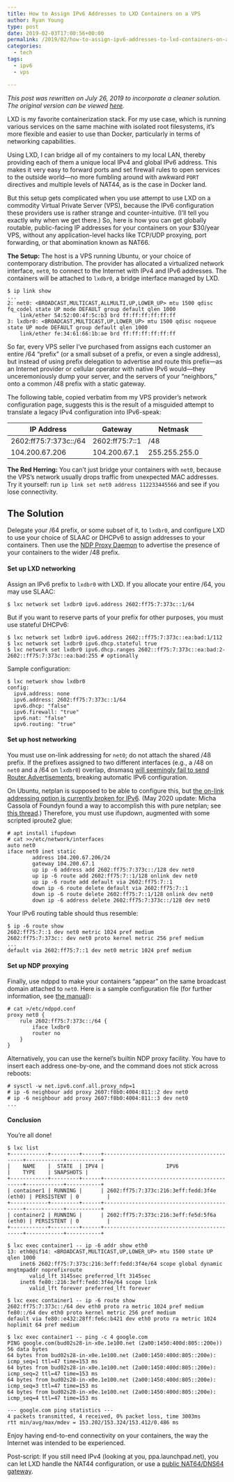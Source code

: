 ```yaml
---
title: How to Assign IPv6 Addresses to LXD Containers on a VPS
author: Ryan Young
type: post
date: 2019-02-03T17:00:56+00:00
permalink: /2019/02/how-to-assign-ipv6-addresses-to-lxd-containers-on-a-vps/
categories:
  - tech
tags:
  - ipv6
  - vps

---
```

_This post was rewritten on July 26, 2019 to incorporate a cleaner solution. The original version can be viewed [here](https://web.archive.org/web/20190727025117//2019/02/how-to-assign-ipv6-addresses-to-lxd-containers-on-a-vps/)._

LXD is my favorite containerization stack. For my use case, which is running various services on the same machine with isolated root filesystems, it&#8217;s more flexible and easier to use than Docker, particularly in terms of networking capabilities.

Using LXD, I can bridge all of my containers to my local LAN, thereby providing each of them a unique local IPv4 and global IPv6 address. This makes it very easy to forward ports and set firewall rules to open services to the outside world—no more fumbling around with awkward `PORT` directives and multiple levels of NAT44, as is the case in Docker land.

But this setup gets complicated when you use attempt to use LXD on a commodity Virtual Private Server (VPS), because the IPv6 configuration these providers use is rather strange and counter-intuitive. (I&#8217;ll tell you exactly why when we get there.) So, here is how you can get globally routable, public-facing IP addresses for your containers on your $30/year VPS, without any application-level hacks like TCP/UDP proxying, port forwarding, or that abomination known as NAT66.

**The Setup:** The host is a VPS running Ubuntu, or your choice of contemporary distribution. The provider has allocated a virtualized network interface, `net0`, to connect to the Internet with IPv4 and IPv6 addresses. The containers will be attached to `lxdbr0`, a bridge interface managed by LXD.

<pre class="wp-block-code"><code>$ ip link show
...
2: net0: &lt;BROADCAST,MULTICAST,ALLMULTI,UP,LOWER_UP> mtu 1500 qdisc fq_codel state UP mode DEFAULT group default qlen 1000
    link/ether 54:52:00:4f:5c:b3 brd ff:ff:ff:ff:ff:ff
3: lxdbr0: &lt;BROADCAST,MULTICAST,UP,LOWER_UP> mtu 1500 qdisc noqueue state UP mode DEFAULT group default qlen 1000
    link/ether fe:34:61:66:1b:ae brd ff:ff:ff:ff:ff:ff</code></pre>

So far, every VPS seller I&#8217;ve purchased from assigns each customer an entire /64 &#8220;prefix&#8221; (or a small subset of a prefix, or even a single address), but instead of using prefix delegation to advertise and route this prefix—as an Internet provider or cellular operator with native IPv6 would—they unceremoniously dump your server, and the servers of your &#8220;neighbors,&#8221; onto a common /48 prefix with a static gateway.

The following table, copied verbatim from my VPS provider&#8217;s network configuration page, suggests this is the result of a misguided attempt to translate a legacy IPv4 configuration into IPv6-speak:

IP Address           |Gateway       |Netmask
---------------------|--------------|-------------
2602:ff75:7:373c::/64|2602:ff75:7::1|/48
104.200.67.206       |104.200.67.1  |255.255.255.0

**The Red Herring:** You can&#8217;t just bridge your containers with `net0`, because the VPS&#8217;s network usually drops traffic from unexpected MAC addresses. Try it yourself: run `ip link set net0 address 112233445566` and see if you lose connectivity.

## The Solution

Delegate your /64 prefix, or some subset of it, to `lxdbr0`, and configure LXD to use your choice of SLAAC or DHCPv6 to assign addresses to your containers. Then use the [NDP Proxy Daemon](https://github.com/DanielAdolfsson/ndppd) to advertise the presence of your containers to the wider /48 prefix.

#### Set up LXD networking

Assign an IPv6 prefix to `lxdbr0` with LXD. If you allocate your entire /64, you may use SLAAC:

<pre class="wp-block-code"><code>$ lxc network set lxdbr0 ipv6.address 2602:ff75:7:373c::1/64</code></pre>

But if you want to reserve parts of your prefix for other purposes, you must use stateful DHCPv6:

<pre class="wp-block-code"><code>$ lxc network set lxdbr0 ipv6.address 2602::ff75:7:373c::ea:bad:1/112
$ lxc network set lxdbr0 ipv6.dhcp.stateful true
$ lxc network set lxdbr0 ipv6.dhcp.ranges 2602::ff75:7:373c::ea:bad:2-2602::ff75:7:373c::ea:bad:255 # optionally</code></pre>

Sample configuration:

<pre class="wp-block-code"><code>$ lxc network show lxdbr0
config:
  ipv4.address: none
  ipv6.address: 2602:ff75:7:373c::1/64
  ipv6.dhcp: "false"
  ipv6.firewall: "true"
  ipv6.nat: "false"
  ipv6.routing: "true"</code></pre>

#### Set up host networking

You must use on-link addressing for `net0`; do not attach the shared /48 prefix. If the prefixes assigned to two different interfaces (e.g., a /48 on `net0` and a /64 on `lxdbr0`) overlap, dnsmasq [will seemingly fail to send Router Advertisements](https://discuss.linuxcontainers.org/t/ipv6-configuration-times-out/5146), breaking automatic IPv6 configuration.

On Ubuntu, netplan is supposed to be able to configure this, but [the on-link addressing option is currently broken for IPv6](https://bugs.launchpad.net/ubuntu/+source/netplan.io/+bug/1785493). (May 2020 update: Micha Cassola of Foundyn found a way to accomplish this with pure netplan; see <a rel="noreferrer noopener" href="https://discuss.linuxcontainers.org/t/getting-universally-routable-ipv6-addresses-for-your-linux-containers-on-ubuntu-18-04-with-lxd-4-0-on-a-vps/7322" target="_blank">this thread</a>.) Therefore, you must use ifupdown, augmented with some scripted iproute2 glue:

<pre class="wp-block-code"><code># apt install ifupdown
# cat >>/etc/network/interfaces
auto net0
iface net0 inet static
        address 104.200.67.206/24
        gateway 104.200.67.1
        up ip -6 address add 2602:ff75:7:373c::/128 dev net0
        up ip -6 route add 2602:ff75:7::1/128 onlink dev net0
        up ip -6 route add default via 2602:ff75:7::1
        down ip -6 route delete default via 2602:ff75:7::1
        down ip -6 route delete 2602:ff75:7::1/128 onlink dev net0
        down ip -6 address delete 2602:ff75:7:373c::/128 dev net0</code></pre>

Your IPv6 routing table should thus resemble:

<pre class="wp-block-code"><code>$ ip -6 route show
2602:ff75:7::1 dev net0 metric 1024 pref medium
2602:ff75:7:373c:: dev net0 proto kernel metric 256 pref medium
...
default via 2602:ff75:7::1 dev net0 metric 1024 pref medium</code></pre>

#### Set up NDP proxying

Finally, use ndppd to make your containers &#8220;appear&#8221; on the same broadcast domain attached to `net0`. Here is a sample configuration file (for further information, see [the manual](http://manpages.org/ndppdconf/5)):

<pre class="wp-block-code"><code># cat >/etc/ndppd.conf
proxy net0 {
    rule 2602:ff75:7:373c::/64 {
        iface lxdbr0
        router no
    }
}</code></pre>

Alternatively, you can use the kernel&#8217;s builtin NDP proxy facility. You have to insert each address one-by-one, and the command does not stick across reboots:

<pre class="wp-block-code"><code># sysctl -w net.ipv6.conf.all.proxy_ndp=1
# ip -6 neighbour add proxy 2607:f8b0:4004:811::2 dev net0
# ip -6 neighbour add proxy 2607:f8b0:4004:811::3 dev net0
...</code></pre>

#### Conclusion

You&#8217;re all done!

<pre class="wp-block-code"><code>$ lxc list
+------------+---------+------+--------------------------------------------+------------+-----------+
|    NAME    |  STATE  | IPV4 |                    IPV6                    |    TYPE    | SNAPSHOTS |
+------------+---------+------+--------------------------------------------+------------+-----------+
| container1 | RUNNING |      | 2602:ff75:7:373c:216:3eff:fedd:3f4e (eth0) | PERSISTENT | 0         |
+------------+---------+------+--------------------------------------------+------------+-----------+
| container2 | RUNNING |      | 2602:ff75:7:373c:216:3eff:fe5d:5f6a (eth0) | PERSISTENT | 0         |
+------------+---------+------+--------------------------------------------+------------+-----------+</code></pre>

<pre class="wp-block-code"><code>$ lxc exec container1 -- ip -6 addr show eth0
13: eth0@if14: &lt;BROADCAST,MULTICAST,UP,LOWER_UP> mtu 1500 state UP qlen 1000
    inet6 2602:ff75:7:373c:216:3eff:fedd:3f4e/64 scope global dynamic mngtmpaddr noprefixroute 
       valid_lft 3145sec preferred_lft 3145sec
    inet6 fe80::216:3eff:fedd:3f4e/64 scope link 
       valid_lft forever preferred_lft forever</code></pre>

<pre class="wp-block-code"><code>$ lxc exec container1 -- ip -6 route show
2602:ff75:7:373c::/64 dev eth0 proto ra metric 1024 pref medium
fe80::/64 dev eth0 proto kernel metric 256 pref medium
default via fe80::e432:28ff:fe6c:b421 dev eth0 proto ra metric 1024 hoplimit 64 pref medium</code></pre>

<pre class="wp-block-code"><code>$ lxc exec container1 -- ping -c 4 google.com
PING google.com(bud02s28-in-x0e.1e100.net (2a00:1450:400d:805::200e)) 56 data bytes
64 bytes from bud02s28-in-x0e.1e100.net (2a00:1450:400d:805::200e): icmp_seq=1 ttl=47 time=153 ms
64 bytes from bud02s28-in-x0e.1e100.net (2a00:1450:400d:805::200e): icmp_seq=2 ttl=47 time=153 ms
64 bytes from bud02s28-in-x0e.1e100.net (2a00:1450:400d:805::200e): icmp_seq=3 ttl=47 time=153 ms
64 bytes from bud02s28-in-x0e.1e100.net (2a00:1450:400d:805::200e): icmp_seq=4 ttl=47 time=153 ms

--- google.com ping statistics ---
4 packets transmitted, 4 received, 0% packet loss, time 3003ms
rtt min/avg/max/mdev = 153.202/153.324/153.412/0.486 ms</code></pre>

Enjoy having end-to-end connectivity on your containers, the way the Internet was intended to be experienced.

Post-script: If you still need IPv4 (looking at you, ppa.launchpad.net), you can let LXD handle the NAT44 configuration, or use a [public NAT64/DNS64 gateway](https://go6lab.si/current-ipv6-tests/nat64dns64-public-test/).